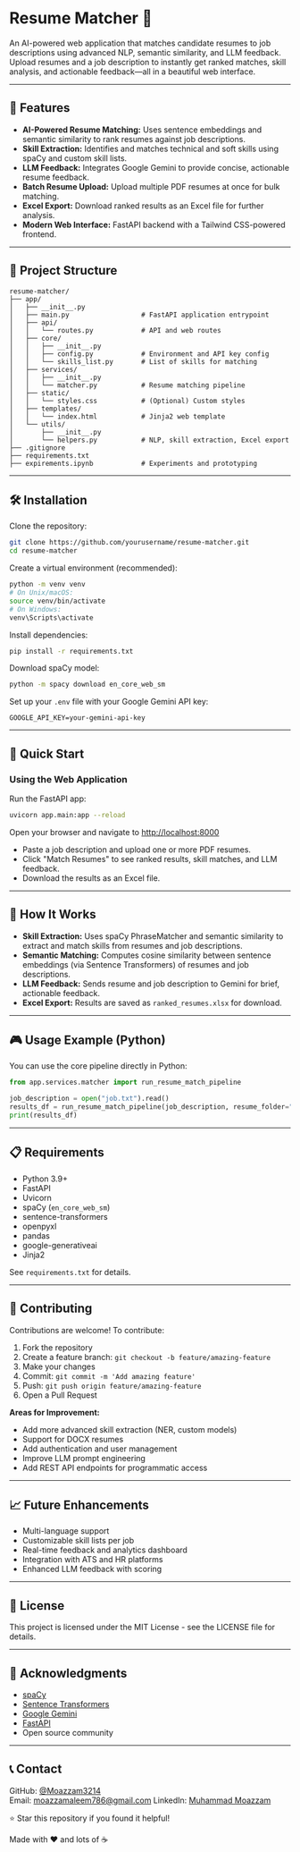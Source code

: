 # Resume Matcher 🚀

An AI-powered web application that matches candidate resumes to job descriptions using advanced NLP, semantic similarity, and LLM feedback. Upload resumes and a job description to instantly get ranked matches, skill analysis, and actionable feedback—all in a beautiful web interface.

---

## 🎯 Features

- **AI-Powered Resume Matching:** Uses sentence embeddings and semantic similarity to rank resumes against job descriptions.
- **Skill Extraction:** Identifies and matches technical and soft skills using spaCy and custom skill lists.
- **LLM Feedback:** Integrates Google Gemini to provide concise, actionable resume feedback.
- **Batch Resume Upload:** Upload multiple PDF resumes at once for bulk matching.
- **Excel Export:** Download ranked results as an Excel file for further analysis.
- **Modern Web Interface:** FastAPI backend with a Tailwind CSS-powered frontend.

---

## 📁 Project Structure

```
resume-matcher/
├── app/
│   ├── __init__.py
│   ├── main.py                  # FastAPI application entrypoint
│   ├── api/
│   │   └── routes.py            # API and web routes
│   ├── core/
│   │   ├── __init__.py
│   │   ├── config.py            # Environment and API key config
│   │   └── skills_list.py       # List of skills for matching
│   ├── services/
│   │   ├── __init__.py
│   │   └── matcher.py           # Resume matching pipeline
│   ├── static/
│   │   └── styles.css           # (Optional) Custom styles
│   ├── templates/
│   │   └── index.html           # Jinja2 web template
│   └── utils/
│       ├── __init__.py
│       └── helpers.py           # NLP, skill extraction, Excel export
├── .gitignore
├── requirements.txt
├── expirements.ipynb            # Experiments and prototyping
```

---

## 🛠️ Installation

Clone the repository:

```sh
git clone https://github.com/yourusername/resume-matcher.git
cd resume-matcher
```

Create a virtual environment (recommended):

```sh
python -m venv venv
# On Unix/macOS:
source venv/bin/activate
# On Windows:
venv\Scripts\activate
```

Install dependencies:

```sh
pip install -r requirements.txt
```

Download spaCy model:

```sh
python -m spacy download en_core_web_sm
```

Set up your `.env` file with your Google Gemini API key:

```
GOOGLE_API_KEY=your-gemini-api-key
```

---

## 🚀 Quick Start

### Using the Web Application

Run the FastAPI app:

```sh
uvicorn app.main:app --reload
```

Open your browser and navigate to [http://localhost:8000](http://localhost:8000)

- Paste a job description and upload one or more PDF resumes.
- Click "Match Resumes" to see ranked results, skill matches, and LLM feedback.
- Download the results as an Excel file.

---

## 🧠 How It Works

- **Skill Extraction:** Uses spaCy PhraseMatcher and semantic similarity to extract and match skills from resumes and job descriptions.
- **Semantic Matching:** Computes cosine similarity between sentence embeddings (via Sentence Transformers) of resumes and job descriptions.
- **LLM Feedback:** Sends resume and job description to Gemini for brief, actionable feedback.
- **Excel Export:** Results are saved as `ranked_resumes.xlsx` for download.

---

## 🎮 Usage Example (Python)

You can use the core pipeline directly in Python:

```python
from app.services.matcher import run_resume_match_pipeline

job_description = open("job.txt").read()
results_df = run_resume_match_pipeline(job_description, resume_folder="resumes")
print(results_df)
```

---

## 📋 Requirements

- Python 3.9+
- FastAPI
- Uvicorn
- spaCy (`en_core_web_sm`)
- sentence-transformers
- openpyxl
- pandas
- google-generativeai
- Jinja2

See `requirements.txt` for details.

---

## 🤝 Contributing

Contributions are welcome! To contribute:

1. Fork the repository
2. Create a feature branch: `git checkout -b feature/amazing-feature`
3. Make your changes
4. Commit: `git commit -m 'Add amazing feature'`
5. Push: `git push origin feature/amazing-feature`
6. Open a Pull Request

**Areas for Improvement:**
- Add more advanced skill extraction (NER, custom models)
- Support for DOCX resumes
- Add authentication and user management
- Improve LLM prompt engineering
- Add REST API endpoints for programmatic access

---

## 📈 Future Enhancements

- Multi-language support
- Customizable skill lists per job
- Real-time feedback and analytics dashboard
- Integration with ATS and HR platforms
- Enhanced LLM feedback with scoring

---


## 📄 License

This project is licensed under the MIT License - see the LICENSE file for details.

---

## 🙏 Acknowledgments

- [spaCy](https://spacy.io/)
- [Sentence Transformers](https://www.sbert.net/)
- [Google Gemini](https://ai.google.dev/)
- [FastAPI](https://fastapi.tiangolo.com/)
- Open source community

---

## 📞 Contact

GitHub: [@Moazzam3214](https://github.com/Moazzam3214)  
Email: moazzamaleem786@gmail.com
LinkedIn: [Muhammad Moazzam](https://www.linkedin.com/in/muhammad-moazzam-492b0724b/)

⭐ Star this repository if you found it helpful!

Made with ❤️ and lots of ☕